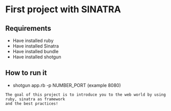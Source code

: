 # First project with SINATRA #
## Requirements ##
* Have installed ruby
* Have installed Sinatra
* Have installed bundle
* Have installed shotgun

## How to run it ##
* shotgun app.rb -p NUMBER_PORT (example 8080)

```
The goal of this project is to introduce you to the web world by using ruby, sinatra as framework 
and the best practices!
```